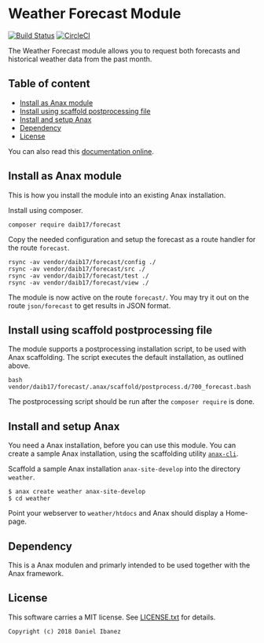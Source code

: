 Weather Forecast Module
==================================

[![Build Status](https://travis-ci.com/daib17/forecast-ci.svg?branch=master)](https://travis-ci.com/daib17/forecast-ci/)
[![CircleCI](https://circleci.com/gh/daib17/forecast-ci.svg?style=svg)](https://circleci.com/gh/daib17/forecast-ci)

The Weather Forecast module allows you to request both forecasts and historical weather data from the past month.


Table of content
------------------------------------

* [Install as Anax module](#Install-as-Anax-module)
* [Install using scaffold postprocessing file](#Install-using-scaffold-postprocessing-file)
* [Install and setup Anax](#Install-and-setup-Anax)
* [Dependency](#Dependency)
* [License](#License)

You can also read this [documentation online](https://github.com/daib17/forecast).


Install as Anax module
------------------------------------

This is how you install the module into an existing Anax installation.

Install using composer.

```
composer require daib17/forecast
```

Copy the needed configuration and setup the forecast as a route handler for the route `forecast`.

```
rsync -av vendor/daib17/forecast/config ./
rsync -av vendor/daib17/forecast/src ./
rsync -av vendor/daib17/forecast/test ./
rsync -av vendor/daib17/forecast/view ./
```

The module is now active on the route `forecast/`. You may try it out on the route `json/forecast` to get results in JSON format.


Install using scaffold postprocessing file
------------------------------------

The module supports a postprocessing installation script, to be used with Anax scaffolding. The script executes the default installation, as outlined above.

```text
bash vendor/daib17/forecast/.anax/scaffold/postprocess.d/700_forecast.bash
```

The postprocessing script should be run after the `composer require` is done.


Install and setup Anax
------------------------------------

You need a Anax installation, before you can use this module. You can create a sample Anax installation, using the scaffolding utility [`anax-cli`](https://github.com/canax/anax-cli).

Scaffold a sample Anax installation `anax-site-develop` into the directory `weather`.

```
$ anax create weather anax-site-develop
$ cd weather
```

Point your webserver to `weather/htdocs` and Anax should display a Home-page.


Dependency
------------------

This is a Anax modulen and primarly intended to be used together with the Anax framework.


License
------------------

This software carries a MIT license. See [LICENSE.txt](LICENSE.txt) for details.



```
Copyright (c) 2018 Daniel Ibanez
```
